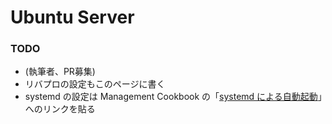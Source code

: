 # Ubuntu Server

### TODO

* \(執筆者、PR募集\)
* リバプロの設定もこのページに書く
* systemd の設定は Management Cookbook の「[systemd による自動起動](../management-cookbook/systemd-niyoru.md)」へのリンクを貼る

